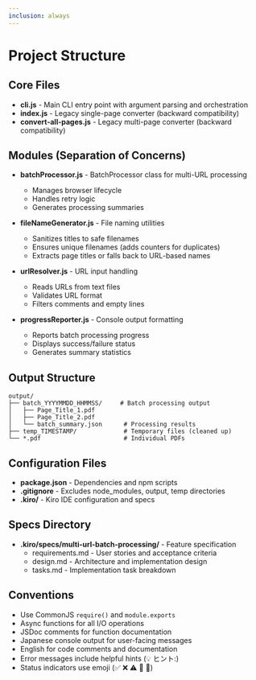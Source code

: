 ```yaml
---
inclusion: always
---
```


# Project Structure

## Core Files

- **cli.js** - Main CLI entry point with argument parsing and orchestration
- **index.js** - Legacy single-page converter (backward compatibility)
- **convert-all-pages.js** - Legacy multi-page converter (backward compatibility)

## Modules (Separation of Concerns)

- **batchProcessor.js** - BatchProcessor class for multi-URL processing
  - Manages browser lifecycle
  - Handles retry logic
  - Generates processing summaries
  
- **fileNameGenerator.js** - File naming utilities
  - Sanitizes titles to safe filenames
  - Ensures unique filenames (adds counters for duplicates)
  - Extracts page titles or falls back to URL-based names
  
- **urlResolver.js** - URL input handling
  - Reads URLs from text files
  - Validates URL format
  - Filters comments and empty lines
  
- **progressReporter.js** - Console output formatting
  - Reports batch processing progress
  - Displays success/failure status
  - Generates summary statistics

## Output Structure

```
output/
├── batch_YYYYMMDD_HHMMSS/     # Batch processing output
│   ├── Page_Title_1.pdf
│   ├── Page_Title_2.pdf
│   └── batch_summary.json      # Processing results
├── temp_TIMESTAMP/             # Temporary files (cleaned up)
└── *.pdf                       # Individual PDFs
```

## Configuration Files

- **package.json** - Dependencies and npm scripts
- **.gitignore** - Excludes node_modules, output, temp directories
- **.kiro/** - Kiro IDE configuration and specs

## Specs Directory

- **.kiro/specs/multi-url-batch-processing/** - Feature specification
  - requirements.md - User stories and acceptance criteria
  - design.md - Architecture and implementation design
  - tasks.md - Implementation task breakdown

## Conventions

- Use CommonJS `require()` and `module.exports`
- Async functions for all I/O operations
- JSDoc comments for function documentation
- Japanese console output for user-facing messages
- English for code comments and documentation
- Error messages include helpful hints (💡 ヒント:)
- Status indicators use emoji (✅ ❌ ⚠️ 📄 🚀)
